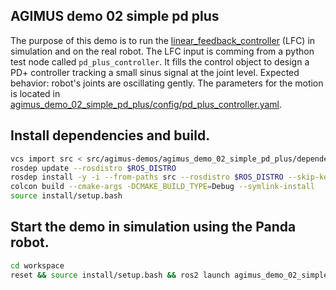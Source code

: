 AGIMUS demo 02 simple pd plus
--------------------------------

The purpose of this demo is to run the [linear_feedback_controller](https://github.com/loco-3d/linear-feedback-controller) (LFC) in simulation and on the real robot.
The LFC input is comming from a python test node called `pd_plus_controller`. It fills the control object to design a PD+ controller tracking a small sinus signal at the joint level.
Expected behavior: robot's joints are oscillating gently.
The parameters for the motion is located in [agimus_demo_02_simple_pd_plus/config/pd_plus_controller.yaml](config/pd_plus_controller.yaml).

## Install dependencies and build.

```bash
vcs import src < src/agimus-demos/agimus_demo_02_simple_pd_plus/dependencies.repos
rosdep update --rosdistro $ROS_DISTRO
rosdep install -y -i --from-paths src --rosdistro $ROS_DISTRO --skip-keys libfranka
colcon build --cmake-args -DCMAKE_BUILD_TYPE=Debug --symlink-install
source install/setup.bash
```

## Start the demo in simulation using the Panda robot.
```bash
cd workspace
reset && source install/setup.bash && ros2 launch agimus_demo_02_simple_pd_plus bringup.launch.py
```
